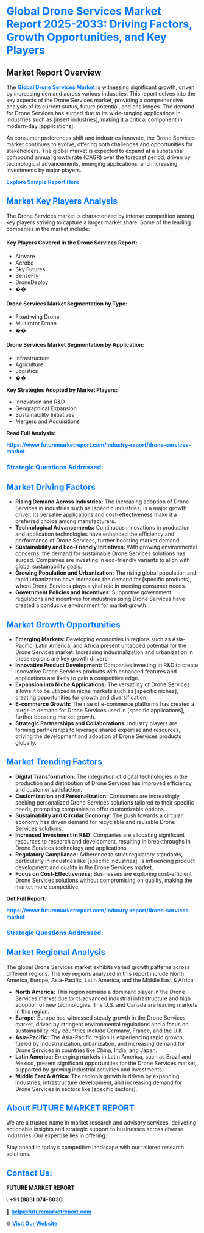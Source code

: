 <h1 style="color: #007BFF;">Global Drone Services Market Report 2025-2033: Driving Factors, Growth Opportunities, and Key Players</h1>

<section id="overview">
<h2>Market Report Overview</h2>
<p>The <a href="https://www.futuremarketreport.com/industry-report/drone-services-market" style="color: #007BFF; text-decoration: none;"><strong>Global Drone Services Market</strong></a> is witnessing significant growth, driven by increasing demand across various industries. This report delves into the key aspects of the Drone Services market, providing a comprehensive analysis of its current status, future potential, and challenges. The demand for Drone Services has surged due to its wide-ranging applications in industries such as [insert industries], making it a critical component in modern-day [applications].</p>
<p>As consumer preferences shift and industries innovate, the Drone Services market continues to evolve, offering both challenges and opportunities for stakeholders. The global market is expected to expand at a substantial compound annual growth rate (CAGR) over the forecast period, driven by technological advancements, emerging applications, and increasing investments by major players.</p>
</section>

<section id="overview">
<p><a href="https://www.futuremarketreport.com/request-sample/reportId=106762" style="color: #007BFF; text-decoration: none;"><strong>Explore Sample Report Here</strong></a></p>
</section>

<section id="key-players">
<h2 style="color: #007BFF;">Market Key Players Analysis</h2>
<p>The Drone Services market is characterized by intense competition among key players striving to capture a larger market share. Some of the leading companies in the market include:</p>
<h4>Key Players Covered in the Drone Services Report:</h4>
<ul><li>Airware</li><li>Aerobo</li><li>Sky Futures</li><li>SenseFly</li><li>DroneDeploy</li><li>��</li></ul>
<h4>Drone Services Market Segmentation by Type:</h4>
<ul><li>Fixed wing Drone</li><li>Multirotor Drone</li><li>��</li></ul>

<h4>Drone Services Market Segmentation by Application:</h4>
<ul><li>Infrastructure</li><li>Agriculture</li><li>Logistics</li><li>��</li></ul>
<p><strong>Key Strategies Adopted by Market Players:</strong></p>
<ul>
<li>Innovation and R&D</li>
<li>Geographical Expansion</li>
<li>Sustainability Initiatives</li>
<li>Mergers and Acquisitions</li>
</ul>
</section>

<section>
<p><strong>Read Full Analysis: </strong></p><a href="https://www.futuremarketreport.com/industry-report/drone-services-market" style="color: #007BFF; text-decoration: none;"><strong>https://www.futuremarketreport.com/industry-report/drone-services-market</strong></a>
<h3 style="color: #007BFF;">Strategic Questions Addressed:</h3>
</section>

<section id="driving-factors">
<h2 style="color: #007BFF;">Market Driving Factors</h2>
<ul>
<li><strong>Rising Demand Across Industries:</strong> The increasing adoption of Drone Services in industries such as [specific industries] is a major growth driver. Its versatile applications and cost-effectiveness make it a preferred choice among manufacturers.</li>
<li><strong>Technological Advancements:</strong> Continuous innovations in production and application technologies have enhanced the efficiency and performance of Drone Services, further boosting market demand.</li>
<li><strong>Sustainability and Eco-Friendly Initiatives:</strong> With growing environmental concerns, the demand for sustainable Drone Services solutions has surged. Companies are investing in eco-friendly variants to align with global sustainability goals.</li>
<li><strong>Growing Population and Urbanization:</strong> The rising global population and rapid urbanization have increased the demand for [specific products], where Drone Services plays a vital role in meeting consumer needs.</li>
<li><strong>Government Policies and Incentives:</strong> Supportive government regulations and incentives for industries using Drone Services have created a conducive environment for market growth.</li>
</ul>
</section>

<section id="growth-opportunities">
<h2 style="color: #007BFF;">Market Growth Opportunities</h2>
<ul>
<li><strong>Emerging Markets:</strong> Developing economies in regions such as Asia-Pacific, Latin America, and Africa present untapped potential for the Drone Services market. Increasing industrialization and urbanization in these regions are key growth drivers.</li>
<li><strong>Innovative Product Development:</strong> Companies investing in R&D to create innovative Drone Services products with enhanced features and applications are likely to gain a competitive edge.</li>
<li><strong>Expansion into Niche Applications:</strong> The versatility of Drone Services allows it to be utilized in niche markets such as [specific niches], creating opportunities for growth and diversification.</li>
<li><strong>E-commerce Growth:</strong> The rise of e-commerce platforms has created a surge in demand for Drone Services used in [specific applications], further boosting market growth.</li>
<li><strong>Strategic Partnerships and Collaborations:</strong> Industry players are forming partnerships to leverage shared expertise and resources, driving the development and adoption of Drone Services products globally.</li>
</ul>
</section>

<section id="trending-factors">
<h2 style="color: #007BFF;">Market Trending Factors</h2>
<ul>
<li><strong>Digital Transformation:</strong> The integration of digital technologies in the production and distribution of Drone Services has improved efficiency and customer satisfaction.</li>
<li><strong>Customization and Personalization:</strong> Consumers are increasingly seeking personalized Drone Services solutions tailored to their specific needs, prompting companies to offer customizable options.</li>
<li><strong>Sustainability and Circular Economy:</strong> The push towards a circular economy has driven demand for recyclable and reusable Drone Services solutions.</li>
<li><strong>Increased Investment in R&D:</strong> Companies are allocating significant resources to research and development, resulting in breakthroughs in Drone Services technology and applications.</li>
<li><strong>Regulatory Compliance:</strong> Adherence to strict regulatory standards, particularly in industries like [specific industries], is influencing product development and quality in the Drone Services market.</li>
<li><strong>Focus on Cost-Effectiveness:</strong> Businesses are exploring cost-efficient Drone Services solutions without compromising on quality, making the market more competitive.</li>
</ul>
</section>

<section>
<p><strong>Get Full Report: </strong></p><a href="https://www.futuremarketreport.com/industry-report/drone-services-market" style="color: #007BFF; text-decoration: none;"><strong>https://www.futuremarketreport.com/industry-report/drone-services-market</strong></a>
<h3 style="color: #007BFF;">Strategic Questions Addressed:</h3>
</section>


<section id="regional-analysis">
<h2 style="color: #007BFF;">Market Regional Analysis</h2>
<p>The global Drone Services market exhibits varied growth patterns across different regions. The key regions analyzed in this report include North America, Europe, Asia-Pacific, Latin America, and the Middle East & Africa:</p>
<ul>
<li><strong>North America:</strong> This region remains a dominant player in the Drone Services market due to its advanced industrial infrastructure and high adoption of new technologies. The U.S. and Canada are leading markets in this region.</li>
<li><strong>Europe:</strong> Europe has witnessed steady growth in the Drone Services market, driven by stringent environmental regulations and a focus on sustainability. Key countries include Germany, France, and the U.K.</li>
<li><strong>Asia-Pacific:</strong> The Asia-Pacific region is experiencing rapid growth, fueled by industrialization, urbanization, and increasing demand for Drone Services in countries like China, India, and Japan.</li>
<li><strong>Latin America:</strong> Emerging markets in Latin America, such as Brazil and Mexico, present significant opportunities for the Drone Services market, supported by growing industrial activities and investments.</li>
<li><strong>Middle East & Africa:</strong> The region’s growth is driven by expanding industries, infrastructure development, and increasing demand for Drone Services in sectors like [specific sectors].</li>
</ul>
</section>

<footer>
<h2 style="color: #007BFF;">About FUTURE MARKET REPORT</h2>
<p>We are a trusted name in market research and advisory services, delivering actionable insights and strategic support to businesses across diverse industries. Our expertise lies in offering:</p>

<p>Stay ahead in today’s competitive landscape with our tailored research solutions.</p>

<h2 style="color: #007BFF;">Contact Us:</h2>
<p><strong>FUTURE MARKET REPORT</strong></p>
<p>📞 <strong>+91 (883) 074-8030</strong></p>
<p>📧 <strong><a href="mailto:help@futuremarketreport.com" style="color: #007BFF;">help@futuremarketreport.com</a></strong></p>
<p>🌐 <strong><a href="https://www.futuremarketreport.com/" style="color: #007BFF;">Visit Our Website</a></strong></p>
</footer>